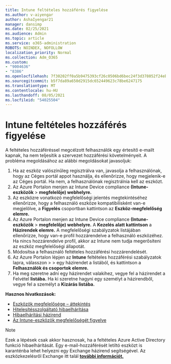 ```yaml
---
title: Intune feltételes hozzáférés figyelése
ms.author: v-aiyengar
author: AshaIyengar21
manager: dansimp
ms.date: 02/25/2021
ms.audience: Admin
ms.topic: article
ms.service: o365-administration
ROBOTS: NOINDEX, NOFOLLOW
localization_priority: Normal
ms.collection: Adm_O365
ms.custom:
- "9004636"
- "8386"
ms.openlocfilehash: 7f30202ff0a5b9475393cf26c0506bd6bec24f3d378052f24ebf7f327cf84689
ms.sourcegitcommit: b5f7da89a650d2915dc652449623c78be6247175
ms.translationtype: MT
ms.contentlocale: hu-HU
ms.lasthandoff: 08/05/2021
ms.locfileid: "54025504"
---
```

# <a name="monitor-intune-conditional-access"></a>Intune feltételes hozzáférés figyelése

A feltételes hozzáféréssel megcélzott felhasználók egy értesítő e-mailt kapnak, ha nem teljesítik a szervezet hozzáférési követelményeit. A probléma megoldásához az alábbi megoldásokat javasoljuk:

1. Ha az eszköz valószínűleg regisztrálva van, javasolja a felhasználónak, hogy az Céges portál appot használja, és ellenőrizze, hogy megjelenik-e az Céges portál. Ha nem, a felhasználónak regisztrálnia kell az eszközt.
1. Az Azure Portalon menjen az Intune Device compliance **(Intune-eszközök**  >  **megfelelője) webhelyre.** 
1. Az eszközre vonatkozó megfelelőségi jelentés megtekintéséhez ellenőrizze, hogy a felhasználó eszköze kompatibilisként van-e megjelölve, a **Figyelés** csoportban kattintson az **Eszköz-megfelelőség elemre.**
1. Az Azure Portalon menjen az Intune Device compliance **(Intune-eszközök**  >  **megfelelője) webhelyre.** A **Kezelés alatt kattintson** a **Házirendek elemre.** A megfelelőségi szabályzatok listájában ellenőrizze, hogy van-e profil hozzárendelve a felhasználó eszközéhez. Ha nincs hozzárendelve profil, akkor az Intune nem tudja megerősíteni az eszköz megfelelőségi állapotát.
1. Módosítsa a felhasználó feltételes hozzáférési hozzárendelését.
1. Az Azure Portalon lépjen az **Intune** feltételes hozzáférési szabályzatok lapra, válasszon  >    >  egy házirendet a listából, és kattintson a **Felhasználók és csoportok elemre.**
1. Ha meg szeretne adni egy házirendet valakihez, vegye fel a házirendet a Felvétel **listába.** Ha ki szeretne hagyni egy személyt a házirendből, vegye fel a személyt a **Kizárás listába.**

**Hasznos hivatkozások:**

- [Eszközök megfelelősége – áttekintés](https://docs.microsoft.com/intune/device-compliance-get-started)
- [Hitelesítésszolgáltató hibaelhárítása](https://docs.microsoft.com/intune/troubleshoot-conditional-access)
- [Hibaelhárítási házirend](https://docs.microsoft.com/intune/troubleshoot-policies-in-microsoft-intune)
- [Az Intune-eszközök megfelelőségét figyelve](https://docs.microsoft.com/intune/compliance-policy-monitor)

> [!NOTE]
> Ezek a lépések csak akkor hasznosak, ha a feltételes Azure Active Directory funkció hibaelhárítását. Egy e-mail-hozzáférését letiltó eszközt is karanténba lehet helyezni egy Exchange házirend segítségével. Az eszközkezelésről Exchange itt talál [**további információt.**](https://docs.microsoft.com/previous-versions/office/exchange-server-2010/ff959225(v=exchg.141))
